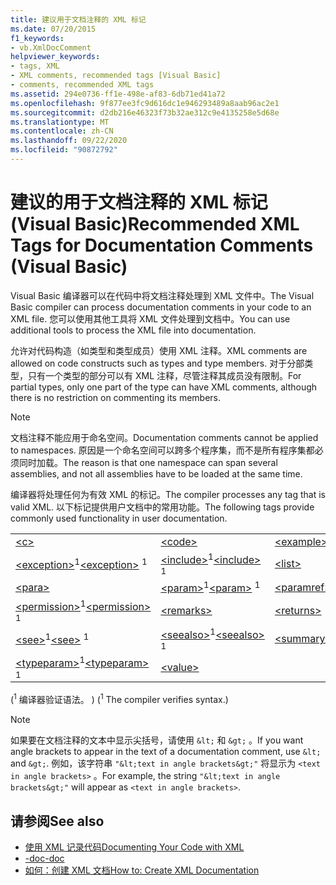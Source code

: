 ```yaml
---
title: 建议用于文档注释的 XML 标记
ms.date: 07/20/2015
f1_keywords:
- vb.XmlDocComment
helpviewer_keywords:
- tags, XML
- XML comments, recommended tags [Visual Basic]
- comments, recommended XML tags
ms.assetid: 294e0736-ff1e-498e-af83-6db71ed41a72
ms.openlocfilehash: 9f877ee3fc9d616dc1e946293489a8aab96ac2e1
ms.sourcegitcommit: d2db216e46323f73b32ae312c9e4135258e5d68e
ms.translationtype: MT
ms.contentlocale: zh-CN
ms.lasthandoff: 09/22/2020
ms.locfileid: "90872792"
---
```

# <a name="recommended-xml-tags-for-documentation-comments-visual-basic"></a><span data-ttu-id="24af3-102">建议的用于文档注释的 XML 标记 (Visual Basic)</span><span class="sxs-lookup"><span data-stu-id="24af3-102">Recommended XML Tags for Documentation Comments (Visual Basic)</span></span>

<span data-ttu-id="24af3-103">Visual Basic 编译器可以在代码中将文档注释处理到 XML 文件中。</span><span class="sxs-lookup"><span data-stu-id="24af3-103">The Visual Basic compiler can process documentation comments in your code to an XML file.</span></span> <span data-ttu-id="24af3-104">您可以使用其他工具将 XML 文件处理到文档中。</span><span class="sxs-lookup"><span data-stu-id="24af3-104">You can use additional tools to process the XML file into documentation.</span></span>  
  
 <span data-ttu-id="24af3-105">允许对代码构造（如类型和类型成员）使用 XML 注释。</span><span class="sxs-lookup"><span data-stu-id="24af3-105">XML comments are allowed on code constructs such as types and type members.</span></span> <span data-ttu-id="24af3-106">对于分部类型，只有一个类型的部分可以有 XML 注释，尽管注释其成员没有限制。</span><span class="sxs-lookup"><span data-stu-id="24af3-106">For partial types, only one part of the type can have XML comments, although there is no restriction on commenting its members.</span></span>  
  
> [!NOTE]
> <span data-ttu-id="24af3-107">文档注释不能应用于命名空间。</span><span class="sxs-lookup"><span data-stu-id="24af3-107">Documentation comments cannot be applied to namespaces.</span></span> <span data-ttu-id="24af3-108">原因是一个命名空间可以跨多个程序集，而不是所有程序集都必须同时加载。</span><span class="sxs-lookup"><span data-stu-id="24af3-108">The reason is that one namespace can span several assemblies, and not all assemblies have to be loaded at the same time.</span></span>  
  
 <span data-ttu-id="24af3-109">编译器将处理任何为有效 XML 的标记。</span><span class="sxs-lookup"><span data-stu-id="24af3-109">The compiler processes any tag that is valid XML.</span></span> <span data-ttu-id="24af3-110">以下标记提供用户文档中的常用功能。</span><span class="sxs-lookup"><span data-stu-id="24af3-110">The following tags provide commonly used functionality in user documentation.</span></span>  
  
||||  
|---|---|---|  
|[\<c>](c.md)|[\<code>](code.md)|[\<example>](example.md)|  
|<span data-ttu-id="24af3-111">[\<exception>](exception.md)<sup>1</sup></span><span class="sxs-lookup"><span data-stu-id="24af3-111">[\<exception>](exception.md) <sup>1</sup></span></span>|<span data-ttu-id="24af3-112">[\<include>](include.md)<sup>1</sup></span><span class="sxs-lookup"><span data-stu-id="24af3-112">[\<include>](include.md) <sup>1</sup></span></span>|[\<list>](list.md)|  
|[\<para>](para.md)|<span data-ttu-id="24af3-113">[\<param>](param.md)<sup>1</sup></span><span class="sxs-lookup"><span data-stu-id="24af3-113">[\<param>](param.md) <sup>1</sup></span></span>|[\<paramref>](paramref.md)|  
|<span data-ttu-id="24af3-114">[\<permission>](permission.md)<sup>1</sup></span><span class="sxs-lookup"><span data-stu-id="24af3-114">[\<permission>](permission.md) <sup>1</sup></span></span>|[\<remarks>](remarks.md)|[\<returns>](returns.md)|  
|<span data-ttu-id="24af3-115">[\<see>](see.md)<sup>1</sup></span><span class="sxs-lookup"><span data-stu-id="24af3-115">[\<see>](see.md) <sup>1</sup></span></span>|<span data-ttu-id="24af3-116">[\<seealso>](seealso.md)<sup>1</sup></span><span class="sxs-lookup"><span data-stu-id="24af3-116">[\<seealso>](seealso.md) <sup>1</sup></span></span>|[\<summary>](summary.md)|  
|<span data-ttu-id="24af3-117">[\<typeparam>](typeparam.md)<sup>1</sup></span><span class="sxs-lookup"><span data-stu-id="24af3-117">[\<typeparam>](typeparam.md) <sup>1</sup></span></span>|[\<value>](value.md)||  
  
 <span data-ttu-id="24af3-118"> (<sup>1</sup> 编译器验证语法。 ) </span><span class="sxs-lookup"><span data-stu-id="24af3-118">(<sup>1</sup> The compiler verifies syntax.)</span></span>  
  
> [!NOTE]
> <span data-ttu-id="24af3-119">如果要在文档注释的文本中显示尖括号，请使用 `&lt;` 和 `&gt;` 。</span><span class="sxs-lookup"><span data-stu-id="24af3-119">If you want angle brackets to appear in the text of a documentation comment, use `&lt;` and `&gt;`.</span></span> <span data-ttu-id="24af3-120">例如，该字符串 `"&lt;text in angle brackets&gt;"` 将显示为 `<text in angle brackets>` 。</span><span class="sxs-lookup"><span data-stu-id="24af3-120">For example, the string `"&lt;text in angle brackets&gt;"` will appear as `<text in angle brackets>`.</span></span>  
  
## <a name="see-also"></a><span data-ttu-id="24af3-121">请参阅</span><span class="sxs-lookup"><span data-stu-id="24af3-121">See also</span></span>

- [<span data-ttu-id="24af3-122">使用 XML 记录代码</span><span class="sxs-lookup"><span data-stu-id="24af3-122">Documenting Your Code with XML</span></span>](../../programming-guide/program-structure/documenting-your-code-with-xml.md)
- [<span data-ttu-id="24af3-123">-doc</span><span class="sxs-lookup"><span data-stu-id="24af3-123">-doc</span></span>](../../reference/command-line-compiler/doc.md)
- [<span data-ttu-id="24af3-124">如何：创建 XML 文档</span><span class="sxs-lookup"><span data-stu-id="24af3-124">How to: Create XML Documentation</span></span>](../../programming-guide/program-structure/how-to-create-xml-documentation.md)
